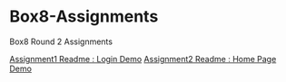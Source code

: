 # Box8-Assignments
Box8 Round 2 Assignments

[Assignment1 Readme : Login Demo](https://github.com/IamAKX/Box8-Assignments/blob/master/Assignment1/README.md)
[Assignment2 Readme : Home Page Demo](https://github.com/IamAKX/Box8-Assignments/blob/master/Assignment2/README.md)

